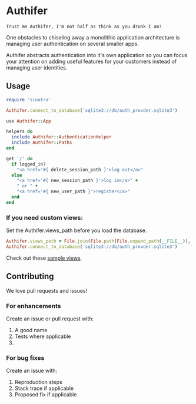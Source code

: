 # Authifer

`Trust me Authifer, I'm not half as think as you drunk I am!`

One obstacles to chiseling away a monolithic application architecture is
managing user authentication on several smaller apps.

Authifer abstracts authentication into it's own application so you can focus
your attention on adding useful features for your customers instead of managing
user identities.

## Usage


```ruby
require 'sinatra'

Authifer.connect_to_database('sqlite3://db/auth_provder.sqlite3')

use Authifer::App

helpers do
  include Authifer::AuthenticationHelper
  include Authifer::Paths
end

get '/' do
  if logged_in?
    "<a href='#{ delete_session_path }'>log out</a>"
  else
    "<a href='#{ new_session_path }'>log in</a>" +
    " or " +
    "<a href='#{ new_user_path }'>register</a>"
  end
end
```

### If you need custom views:
Set the Authifer.views\_path before you load the database.

```ruby
Authifer.views_path = File.join(File.path(File.expand_path(__FILE__)),'views', 'authifer')
Authifer.connect_to_database('sqlite3://db/auth_provder.sqlite3')
```

Check out these [sample views](./lib/authifer/views).

## Contributing

We love pull requests and issues!

### For enhancements

Create an issue or pull request with:

1. A good name
2. Tests where applicable
3. 

### For bug fixes

Create an issue with:

1. Reproduction steps
2. Stack trace if applicable
3. Proposed fix if applicable
